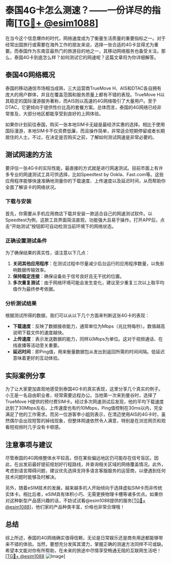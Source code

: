 # 泰国4G卡怎么测速？——一份详尽的指南[[TG💪+ @esim1088](https://t.me/s/esim1088)]

在当今这个信息爆炸的时代，网络速度成为了衡量生活质量的重要指标之一。对于经常出国旅行或需要在海外工作的朋友来说，选择一张合适的4G卡显得尤为重要。而泰国作为东南亚最热门的旅游目的地之一，其移动网络服务也备受关注。那么，泰国4G卡到底怎么样？如何测试它的网速呢？这篇文章将为你详细解答。

## 泰国4G网络概况

泰国的移动通信市场相当成熟，三大运营商TrueMove H、AIS和DTAC各自拥有庞大的用户群体，并且在覆盖范围和服务质量上都有不错的表现。TrueMove H以其稳定的国际漫游服务著称，而AIS则以高速的4G网络吸引了大量用户。至于DTAC，它更倾向于提供性价比高的套餐方案。总体而言，泰国的4G网络已经非常普及，大部分地区都能享受到良好的上网体验。

如果你计划前往泰国，购买一张本地SIM卡无疑是最经济实惠的选择。相比于使用国际漫游，本地SIM卡不仅资费低廉，而且操作简单，非常适合短期停留或者长期居住的人士。不过，在决定是否购买之前，了解如何测试网速是非常必要的。

## 测试网速的方法

要评估一张4G卡的实际性能，最直接的方式就是进行网速测试。目前市面上有许多专业的网速测试工具可供选择，比如Speedtest by Ookla、Fast.com等。这些应用程序能够快速准确地测量你的下载速度、上传速度以及延迟时间，从而帮助你全面了解该卡的网络状况。

### 下载与安装

首先，你需要从手机应用商店下载并安装一款适合自己的网速测试软件。以Speedtest为例，这款工具界面简洁直观，功能强大且易于操作。打开APP后，点击“开始测试”按钮即可自动检测当前环境下的网络状态。

### 正确设置测试条件

为了确保结果的真实性，请注意以下几点：
1. **关闭其他应用程序**：在测试过程中尽量减少后台运行的应用程序数量，以免影响数据传输效率。
2. **保持稳定连接**：确保设备处于信号良好且无干扰的位置。
3. **多次重复测试**：由于网络环境可能会发生变化，建议至少重复三次以上取平均值作为最终参考依据。

### 分析测试结果

根据测试所得的数据，我们可以从以下几个方面来判断这张4G卡的表现：
- **下载速度**：反映了数据接收能力，通常单位为Mbps（兆比特每秒）。数值越高说明下载文件的速度越快。
- **上传速度**：表示发送数据的能力，同样以Mbps为单位。这对于视频通话、在线直播等活动至关重要。
- **延迟时间**：即Ping值，用来衡量数据包从发出到返回所需的时间间隔。低延迟意味着更好的互动体验。

## 实际案例分享

为了让大家更加直观地感受到泰国4G卡的真实表现，这里分享几个真实的例子。小王是一名自由职业者，经常需要远程办公。当他第一次来到曼谷时，选择了TrueMove H提供的预付费SIM卡。经过多次网速测试后发现，他的平均下载速度达到了30Mbps左右，上传速度也有约10Mbps，Ping值控制在30ms以内，完全满足了他的工作需求。而另一位游客李小姐则表示，在清迈使用AIS的4G卡时，虽然偶尔会出现短暂的掉线现象，但整体网速依然令人满意，特别是在浏览网页和观看短视频时几乎没有卡顿感。

## 注意事项与建议

尽管泰国的4G网络整体水平较高，但在某些偏远地区仍可能存在信号盲区。因此，在出发前最好提前规划好行程路线，并查询相关区域的网络覆盖情况。此外，考虑到语言障碍问题，建议优先选择支持多语言客服服务的运营商，以便遇到任何技术问题时能够及时解决。

另外，随着eSIM技术的发展，越来越多的人开始倾向于选择虚拟SIM卡而非传统实体卡。相比后者，eSIM具有体积小巧、无需更换物理卡槽等诸多优点。如果你对这种新型产品感兴趣的话，不妨试试看@esim1088提供的服务[[TG💪+ @esim1088](https://t.me/s/esim1088)]，他们家的产品种类丰富，价格也非常合理哦！

## 总结

综上所述，泰国的4G网络确实值得信赖，无论是日常娱乐还是商务用途都能够带来不错的体验。当然，要想充分发挥其潜力，掌握正确的测速方法同样不可或缺。希望本文能对你有所帮助，在未来的旅途中尽情享受畅通无阻的互联网生活吧！[[TG💪+ @esim1088](https://t.me/s/esim1088) ![Image](https://i.postimg.cc/4NQfJmqS/Snipaste-2025-05-13-00-14-12.png)]